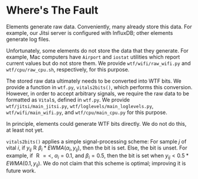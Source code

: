 # Where's The Fault

Elements generate raw data. Conveniently, many already store this data. For example, our Jitsi server is configured with InfluxDB; other elements generate log files.

Unfortunately, some elements do not store the data that they generate. For example, Mac computers have `Airport` and `iostat` utilities which report current values but do not store them. We provide `wtf/wifi/raw_wifi.py` and `wtf/cpu/raw_cpu.sh`, respectively, for this purpose.

The stored raw data ultimately needs to be converted into WTF bits. We provide a function in `wtf.py`, `vitals2bits()`, which performs this conversion. However, in order to accept arbitrary signals, we require the raw data to be formatted as `Vital`s, defined in `wtf.py`. We provide `wtf/jitsi/main_jitsi.py`, `wtf/loglevels/main_loglevels.py`, `wtf/wifi/main_wifi.py`, and `wtf/cpu/main_cpu.py` for this purpose.

In principle, elements could generate WTF bits directly. We do not do this, at least not yet.

`vitals2bits()` applies a simple signal-processing scheme: For sample $j$ of vital $i$, if $y_{ij} \mathrel{R} \beta_i * EWMA(\alpha_i, y_{ij})$, then the bit is set. Else, the bit is unset. For example, if $\mathrel{R} = <$, $\alpha_i = 0.1$, and $\beta_i = 0.5$, then the bit is set when $y_{ij} < 0.5 * EWMA(0.1, y_{ij})$. We do not claim that this scheme is optimal; improving it is future work.
